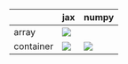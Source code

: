 |           | jax                                                                                                                                            | numpy                                                                                                                                          |
|:----------|:-----------------------------------------------------------------------------------------------------------------------------------------------|:-----------------------------------------------------------------------------------------------------------------------------------------------|
| array     | <a href="Misc Tests/submodules/array.md" rel="noopener noreferrer" target="_blank"><img src=https://img.shields.io/badge/-success-success></a> |                                                                                                                                                |
| container | <a href="Misc Tests/submodules/container.md" rel="noopener noreferrer" target="_blank"><img src=https://img.shields.io/badge/-failure-red></a> | <a href="Misc Tests/submodules/container.md" rel="noopener noreferrer" target="_blank"><img src=https://img.shields.io/badge/-failure-red></a> |